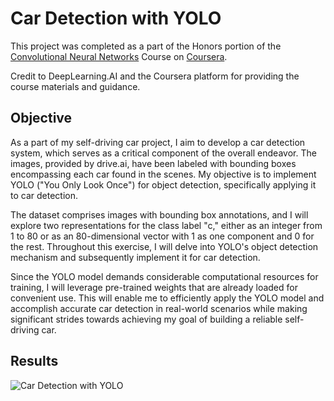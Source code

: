 
# Car Detection with YOLO

This project was completed as a part of the Honors portion of the [Convolutional Neural Networks](https://www.coursera.org/learn/convolutional-neural-networks) Course on [Coursera](https://www.coursera.org/).

Credit to DeepLearning.AI and the Coursera platform for providing the course materials and guidance.

## Objective


As a part of my self-driving car project, I aim to develop a car detection system, which serves as a critical component of the overall endeavor. The images, provided by drive.ai, have been labeled with bounding boxes encompassing each car found in the scenes. My objective is to implement YOLO ("You Only Look Once") for object detection, specifically applying it to car detection.

The dataset comprises images with bounding box annotations, and I will explore two representations for the class label "c," either as an integer from 1 to 80 or as an 80-dimensional vector with 1 as one component and 0 for the rest. Throughout this exercise, I will delve into YOLO's object detection mechanism and subsequently implement it for car detection.

Since the YOLO model demands considerable computational resources for training, I will leverage pre-trained weights that are already loaded for convenient use. This will enable me to efficiently apply the YOLO model and accomplish accurate car detection in real-world scenarios while making significant strides towards achieving my goal of building a reliable self-driving car.
## Results

![Car Detection with YOLO](https://blogger.googleusercontent.com/img/b/R29vZ2xl/AVvXsEhqzUPyhck-r-XV44Y-yiNeOWIxMYCbZPNKM5BiNDn27Bq5H4AnYTm3-lkvUe0WU0vX2wkY0TJfI3LQseiVrx56v1YBF8-WnLC-JjcR1sN1DWnGf0G1RjHV8M8bAAjQS3XAkXqii35l2mGmaWoMAoQLfCa-4HneF3pSmgFg9DhdLxZ9VKUKha8D_7bUyc0/s1600/car-detection-with-yolo.png)